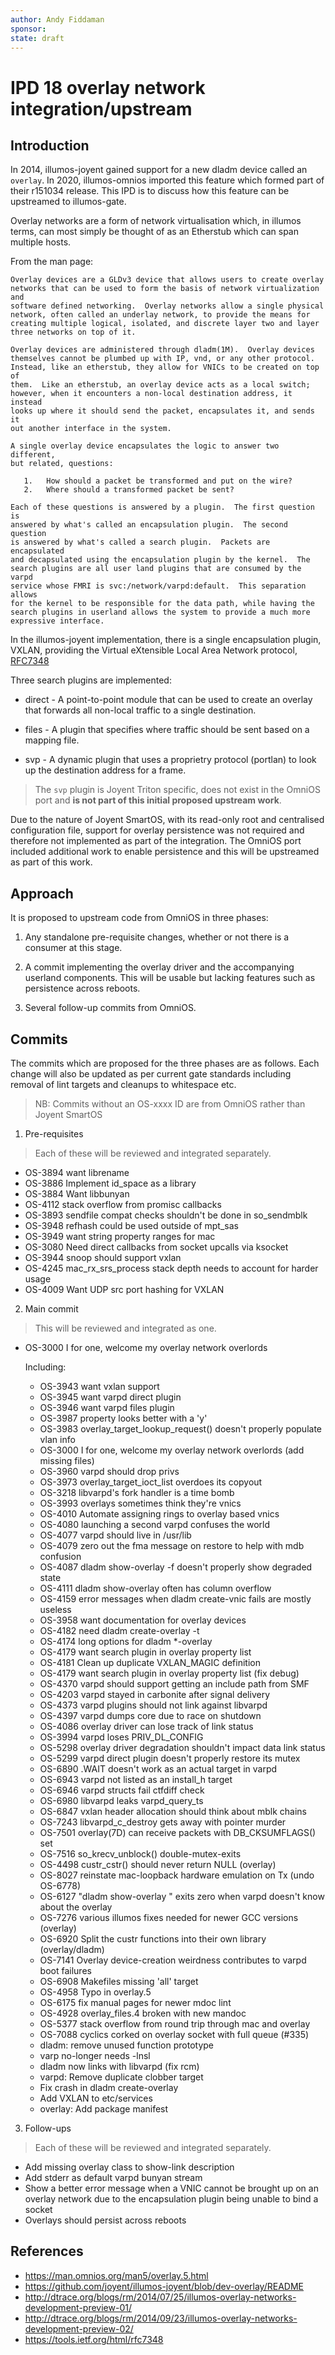 ```yaml
---
author: Andy Fiddaman
sponsor:
state: draft
---
```


# IPD 18 overlay network integration/upstream

## Introduction

In 2014, illumos-joyent gained support for a new dladm device called an
`overlay`. In 2020, illumos-omnios imported this feature which formed part
of their r151034 release. This IPD is to discuss how this feature can be
upstreamed to illumos-gate.

Overlay networks are a form of network virtualisation which, in illumos terms,
can most simply be thought of as an Etherstub which can span multiple hosts.

From the man page:

```
Overlay devices are a GLDv3 device that allows users to create overlay
networks that can be used to form the basis of network virtualization and
software defined networking.  Overlay networks allow a single physical
network, often called an underlay network, to provide the means for
creating multiple logical, isolated, and discrete layer two and layer
three networks on top of it.

Overlay devices are administered through dladm(1M).  Overlay devices
themselves cannot be plumbed up with IP, vnd, or any other protocol.
Instead, like an etherstub, they allow for VNICs to be created on top of
them.  Like an etherstub, an overlay device acts as a local switch;
however, when it encounters a non-local destination address, it instead
looks up where it should send the packet, encapsulates it, and sends it
out another interface in the system.

A single overlay device encapsulates the logic to answer two different,
but related, questions:

   1.   How should a packet be transformed and put on the wire?
   2.   Where should a transformed packet be sent?

Each of these questions is answered by a plugin.  The first question is
answered by what's called an encapsulation plugin.  The second question
is answered by what's called a search plugin.  Packets are encapsulated
and decapsulated using the encapsulation plugin by the kernel.  The
search plugins are all user land plugins that are consumed by the varpd
service whose FMRI is svc:/network/varpd:default.  This separation allows
for the kernel to be responsible for the data path, while having the
search plugins in userland allows the system to provide a much more
expressive interface.
```

In the illumos-joyent implementation, there is a single encapsulation plugin,
VXLAN, providing the Virtual eXtensible Local Area Network protocol,
[RFC7348](https://tools.ietf.org/html/rfc7348)

Three search plugins are implemented:

 * direct -
   A point-to-point module that can be used to create an overlay that forwards
   all non-local traffic to a single destination.

 * files -
   A plugin that specifies where traffic should be sent based on a mapping
   file.

 * svp -
   A dynamic plugin that uses a proprietry protocol (portlan) to look up the
   destination address for a frame.

> The `svp` plugin is Joyent Triton specific, does not exist in the OmniOS
> port and **is not part of this initial proposed upstream work**.

Due to the nature of Joyent SmartOS, with its read-only root and centralised
configuration file, support for overlay persistence was not required and
therefore not implemented as part of the integration. The OmniOS port
included additional work to enable persistence and this will be upstreamed
as part of this work.

## Approach

It is proposed to upstream code from OmniOS in three phases:

1. Any standalone pre-requisite changes, whether or not there is a consumer
   at this stage.

2. A commit implementing the overlay driver and the accompanying
   userland components. This will be usable but lacking features such as
   persistence across reboots.

3. Several follow-up commits from OmniOS.

## Commits

The commits which are proposed for the three phases are as follows. Each
change will also be updated as per current gate standards including removal
of lint targets and cleanups to whitespace etc.

> NB: Commits without an OS-xxxx ID are from OmniOS rather than Joyent SmartOS

1. Pre-requisites

  > Each of these will be reviewed and integrated separately.

* OS-3894 want librename
* OS-3886 Implement id\_space as a library
* OS-3884 Want libbunyan
* OS-4112 stack overflow from promisc callbacks
* OS-3893 sendfile compat checks shouldn't be done in so\_sendmblk
* OS-3948 refhash could be used outside of mpt\_sas
* OS-3949 want string property ranges for mac
* OS-3080 Need direct callbacks from socket upcalls via ksocket
* OS-3944 snoop should support vxlan
* OS-4245 mac\_rx\_srs\_process stack depth needs to account for harder usage
* OS-4009 Want UDP src port hashing for VXLAN

2. Main commit

  > This will be reviewed and integrated as one.

* OS-3000 I for one, welcome my overlay network overlords

  Including:

   * OS-3943 want vxlan support
   * OS-3945 want varpd direct plugin
   * OS-3946 want varpd files plugin
   * OS-3987 property looks better with a 'y'
   * OS-3983 overlay\_target\_lookup\_request() doesn't properly populate vlan
     info
   * OS-3000 I for one, welcome my overlay network overlords (add missing files)
   * OS-3960 varpd should drop privs
   * OS-3973 overlay\_target\_ioct\_list overdoes its copyout
   * OS-3218 libvarpd's fork handler is a time bomb
   * OS-3993 overlays sometimes think they're vnics
   * OS-4010 Automate assigning rings to overlay based vnics
   * OS-4080 launching a second varpd confuses the world
   * OS-4077 varpd should live in /usr/lib
   * OS-4079 zero out the fma message on restore to help with mdb confusion
   * OS-4087 dladm show-overlay -f doesn't properly show degraded state
   * OS-4111 dladm show-overlay often has column overflow
   * OS-4159 error messages when dladm create-vnic fails are mostly useless
   * OS-3958 want documentation for overlay devices
   * OS-4182 need dladm create-overlay -t
   * OS-4174 long options for dladm \*-overlay
   * OS-4179 want search plugin in overlay property list
   * OS-4181 Clean up duplicate VXLAN\_MAGIC definition
   * OS-4179 want search plugin in overlay property list (fix debug)
   * OS-4370 varpd should support getting an include path from SMF
   * OS-4203 varpd stayed in carbonite after signal delivery
   * OS-4373 varpd plugins should not link against libvarpd
   * OS-4397 varpd dumps core due to race on shutdown
   * OS-4086 overlay driver can lose track of link status
   * OS-3994 varpd loses PRIV\_DL\_CONFIG
   * OS-5298 overlay driver degradation shouldn't impact data link status
   * OS-5299 varpd direct plugin doesn't properly restore its mutex
   * OS-6890 .WAIT doesn't work as an actual target in varpd
   * OS-6943 varpd not listed as an install\_h target
   * OS-6946 varpd structs fail ctfdiff check
   * OS-6980 libvarpd leaks varpd\_query\_ts
   * OS-6847 vxlan header allocation should think about mblk chains
   * OS-7243 libvarpd\_c\_destroy gets away with pointer murder
   * OS-7501 overlay(7D) can receive packets with DB\_CKSUMFLAGS() set
   * OS-7516 so\_krecv\_unblock() double-mutex-exits
   * OS-4498 custr\_cstr() should never return NULL (overlay)
   * OS-8027 reinstate mac-loopback hardware emulation on Tx (undo OS-6778)
   * OS-6127 "dladm show-overlay <overlay>" exits zero when varpd doesn't know
     about the overlay
   * OS-7276 various illumos fixes needed for newer GCC versions (overlay)
   * OS-6920 Split the custr functions into their own library (overlay/dladm)
   * OS-7141 Overlay device-creation weirdness contributes to varpd boot
     failures
   * OS-6908 Makefiles missing 'all' target
   * OS-4958 Typo in overlay.5
   * OS-6175 fix manual pages for newer mdoc lint
   * OS-4928 overlay\_files.4 broken with new mandoc
   * OS-5377 stack overflow from round trip through mac and overlay
   * OS-7088 cyclics corked on overlay socket with full queue (#335)
   * dladm: remove unused function prototype
   * varp no-longer needs -lnsl
   * dladm now links with libvarpd (fix rcm)
   * varpd: Remove duplicate clobber target
   * Fix crash in dladm create-overlay
   * Add VXLAN to etc/services
   * overlay: Add package manifest

3. Follow-ups

  > Each of these will be reviewed and integrated separately.

* Add missing overlay class to show-link description
* Add stderr as default varpd bunyan stream
* Show a better error message when a VNIC cannot be brought up on an overlay
  network due to the encapsulation plugin being unable to bind a socket
* Overlays should persist across reboots

## References

* https://man.omnios.org/man5/overlay.5.html
* https://github.com/joyent/illumos-joyent/blob/dev-overlay/README
* http://dtrace.org/blogs/rm/2014/07/25/illumos-overlay-networks-development-preview-01/
* http://dtrace.org/blogs/rm/2014/09/23/illumos-overlay-networks-development-preview-02/
* https://tools.ietf.org/html/rfc7348

